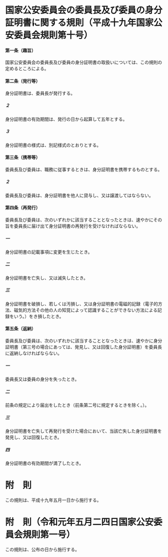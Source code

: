 # 国家公安委員会の委員長及び委員の身分証明書に関する規則（平成十九年国家公安委員会規則第十号）
#### 第一条（趣旨）
国家公安委員会の委員長及び委員の身分証明書の取扱いについては、この規則の定めるところによる。
#### 第二条（発行等）
身分証明書は、委員長が発行する。
##### ２
身分証明書の有効期間は、発行の日から起算して五年とする。
##### ３
身分証明書の様式は、別記様式のとおりとする。
#### 第三条（携帯等）
委員長及び委員は、職務に従事するときは、身分証明書を携帯するものとする。
##### ２
委員長及び委員は、身分証明書を他人に貸与し、又は譲渡してはならない。
#### 第四条（再発行）
委員長及び委員は、次のいずれかに該当することとなったときは、速やかにその旨を委員長に届け出て身分証明書の再発行を受けなければならない。
##### 一
身分証明書の記載事項に変更を生じたとき。
##### 二
身分証明書を亡失し、又は滅失したとき。
##### 三
身分証明書を破損し、若しくは汚損し、又は身分証明書の電磁的記録（電子的方法、磁気的方法その他の人の知覚によって認識することができない方法による記録をいう。）をき損したとき。
#### 第五条（返納）
委員長及び委員は、次のいずれかに該当することとなったときは、速やかに身分証明書（第三号の場合にあっては、発見し、又は回復した身分証明書）を委員長に返納しなければならない。
##### 一
委員長又は委員の身分を失ったとき。
##### 二
前条の規定により届出をしたとき（前条第二号に規定するときを除く。）。
##### 三
身分証明書を亡失して再発行を受けた場合において、当該亡失した身分証明書を発見し、又は回復したとき。
##### 四
身分証明書の有効期間が満了したとき。
# 附　則
この規則は、平成十九年五月一日から施行する。
# 附　則（令和元年五月二四日国家公安委員会規則第一号）
この規則は、公布の日から施行する。

